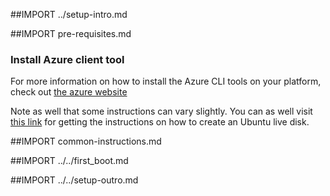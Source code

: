 ##IMPORT ../setup-intro.md

##IMPORT pre-requisites.md

### Install Azure client tool

For more information on how to install the Azure CLI tools on your platform, check out [the azure website](https://azure.microsoft.com)

Note as well that some instructions can vary slightly. You can as well visit [this link](http://www.ubuntu.com/download/desktop/create-a-usb-stick-on-windows)
for getting the instructions on how to create an Ubuntu live disk.

##IMPORT common-instructions.md

##IMPORT ../../first_boot.md

##IMPORT ../../setup-outro.md
